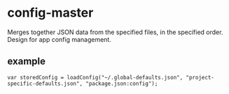 config-master
=============
Merges together JSON data from the specified files, in the specified order. Design for app config management. 

example
-------
    var storedConfig = loadConfig("~/.global-defaults.json", "project-specific-defaults.json", "package.json:config");
